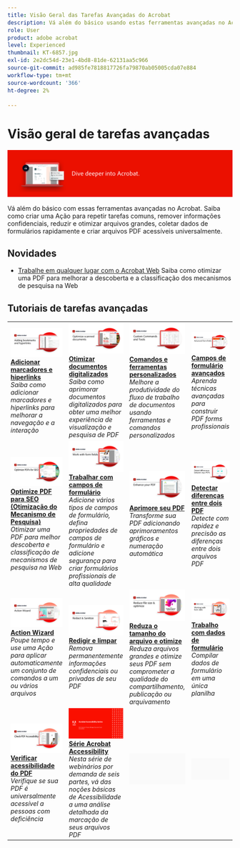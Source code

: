```yaml
---
title: Visão Geral das Tarefas Avançadas do Acrobat
description: Vá além do básico usando estas ferramentas avançadas no Acrobat
role: User
product: adobe acrobat
level: Experienced
thumbnail: KT-6857.jpg
exl-id: 2e2dc54d-23e1-4bd8-81de-62131aa5c966
source-git-commit: ad985fe7818817726fa79870ab05005cda07e884
workflow-type: tm+mt
source-wordcount: '366'
ht-degree: 2%

---
```


# Visão geral de tarefas avançadas

![Imagem de Introdução ao Acrobat](../assets/Hero-AdvancedTasks.png)

Vá além do básico com essas ferramentas avançadas no Acrobat. Saiba como criar uma Ação para repetir tarefas comuns, remover informações confidenciais, reduzir e otimizar arquivos grandes, coletar dados de formulários rapidamente e criar arquivos PDF acessíveis universalmente.

## Novidades

* [Trabalhe em qualquer lugar com o Acrobat Web](optimizeseo.md)
Saiba como otimizar uma PDF para melhorar a descoberta e a classificação dos mecanismos de pesquisa na Web

## Tutoriais de tarefas avançadas

<table style="table-layout:fixed">
<tr>
  <td>
    <a href="bookmarks.md">
      <img alt="Adicionar marcadores e hiperlinks" src="../assets/Bookmarks_1280.png" />
    </a>
    <div>
    <a href="bookmarks.md"><strong>Adicionar marcadores e hiperlinks</strong></a>
    </div>
    <em>Saiba como adicionar marcadores e hiperlinks para melhorar a navegação e a interação</em>
    <br>
  </td>
  <td>
    <a href="optimizescan.md">
      <img alt="Otimizar documentos digitalizados" src="../assets/Scan_1280.png" />
    </a>
    <div>
    <a href="optimizescan.md"><strong>Otimizar documentos digitalizados</strong></a>
    </div>
    <em>Saiba como aprimorar documentos digitalizados para obter uma melhor experiência de visualização e pesquisa de PDF</em>
    <br>
  </td>
  <td>
    <a href="custom.md">
      <img alt="Comandos e ferramentas personalizados" src="../assets/Createcustom_1280.png" />
    </a>
    <div>
    <a href="custom.md"><strong>Comandos e ferramentas personalizados</strong></a>
    </div>
    <em>Melhore a produtividade do fluxo de trabalho de documentos usando ferramentas e comandos personalizados</em>
    <br>
  </td>
  <td>
    <a href="advancedforms.md">
      <img alt="Campos de formulário avançados" src="../assets/Advancedforms_1280.png" />
    </a>
    <div>
    <a href="advancedforms.md"><strong>Campos de formulário avançados</strong></a>
    </div>
    <em>Aprenda técnicas avançadas para construir PDF forms profissionais</em>
    <br>
  </td>
</tr>
<tr>
 <td>
    <a href="optimizeseo.md">
      <img alt="Optimize PDF para SEO (Otimização do Mecanismo de Pesquisa)" src="../assets/seo_1280.png" />
    </a>
    <div>
    <a href="optimizeseo.md"><strong>Optimize PDF para SEO (Otimização do Mecanismo de Pesquisa)</strong></a>
    </div>
    <em>Otimizar uma PDF para melhor descoberta e classificação de mecanismos de pesquisa na Web</em>
    <br>
  </td>
  <td>
    <a href="workforms.md">
      <img alt="Trabalhar com campos de formulário" src="../assets/Workform_1280.png" />
    </a>
    <div>
    <a href="workforms.md"><strong>Trabalhar com campos de formulário</strong></a>
    </div>
    <em>Adicione vários tipos de campos de formulário, defina propriedades de campos de formulário e adicione segurança para criar formulários profissionais de alta qualidade</em>
    <br>
  </td>
  <td>
    <a href="enhance.md">
      <img alt="Aprimore seu PDF" src="../assets/Enhance_1280.png" />
    </a>
    <div>
    <a href="enhance.md"><strong>Aprimore seu PDF</strong></a>
    </div>
    <em>Transforme sua PDF adicionando aprimoramentos gráficos e numeração automática</em>
    <br>
  </td>
 <td>
    <a href="compare.md">
      <img alt="Detectar diferenças entre duas PDF" src="../assets/Compare_1280.png" />
    </a>
    <div>
    <a href="compare.md"><strong>Detectar diferenças entre dois PDF</strong></a>
    </div>
    <em>Detecte com rapidez e precisão as diferenças entre dois arquivos PDF</em>
    <br>
  </td>
</tr>
<tr>
  <td>
    <a href="action.md">
      <img alt="Action Wizard" src="../assets/Action.jpg" />
    </a>
    <div>
    <a href="action.md"><strong>Action Wizard</strong></a>
    </div>
    <em>Poupe tempo e use uma Ação para aplicar automaticamente um conjunto de comandos a um ou vários arquivos</em>
    <br>
  </td>
  <td>
    <a href="redact.md">
      <img alt="Redigir e limpar" src="../assets/Redact.jpg" />
    </a>
    <div>
    <a href="redact.md"><strong>Redigir e limpar</strong></a>
    </div>
    <em>Remova permanentemente informações confidenciais ou privadas de seu PDF</em>
    <br>
  </td>
 <td>
    <a href="reduce.md">
      <img alt="Reduza o tamanho do arquivo e otimize" src="../assets/Reduce.jpg" />
    </a>
    <div>
    <a href="reduce.md"><strong>Reduza o tamanho do arquivo e otimize</strong></a>
    </div>
    <em>Reduza arquivos grandes e otimize seus PDF sem comprometer a qualidade do compartilhamento, publicação ou arquivamento</em>
    <br>
  </td>
  <td>
    <a href="formdata.md">
      <img alt="Action Wizard" src="../assets/FormData.jpg" />
    </a>
    <div>
    <a href="formdata.md"><strong>Trabalho com dados de formulário</strong></a>
    </div>
    <em>Compilar dados de formulário em uma única planilha</em>
    <br>
  </td>
</tr>
<tr>
 <td>
    <a href="accessibility.md">
      <img alt="Verificar acessibilidade do PDF" src="../assets/Checkaccessible_1280.jpg" />
    </a>
    <div>
    <a href="accessibility.md"><strong>Verificar acessibilidade do PDF</strong></a>
    </div>
    <em>Verifique se sua PDF é universalmente acessível a pessoas com deficiência</em>
    <br>
  </td>
 <td>
    <a href="accessibility-series.md">
      <img alt="Preparando Arquivos PDF Acessíveis" src="../assets/Accessibilityseries_1280.png" />
    </a>
    <div>
    <a href="accessibility-series.md"><strong>Série Acrobat Accessibility</strong></a>
    </div>
    <em>Nesta série de webinários por demanda de seis partes, vá das noções básicas de Acessibilidade a uma análise detalhada da marcação de seus arquivos PDF</em>
    <br>
  </td>
  <td>
   <img alt="Espaçador" src="../assets/Grayspacer.png" />
    <div>
    <br>
  </td> 
  <td>
   <img alt="Espaçador" src="../assets/Grayspacer.png" />
    <div>
    <br>
  </td>  
</tr>
</table>

